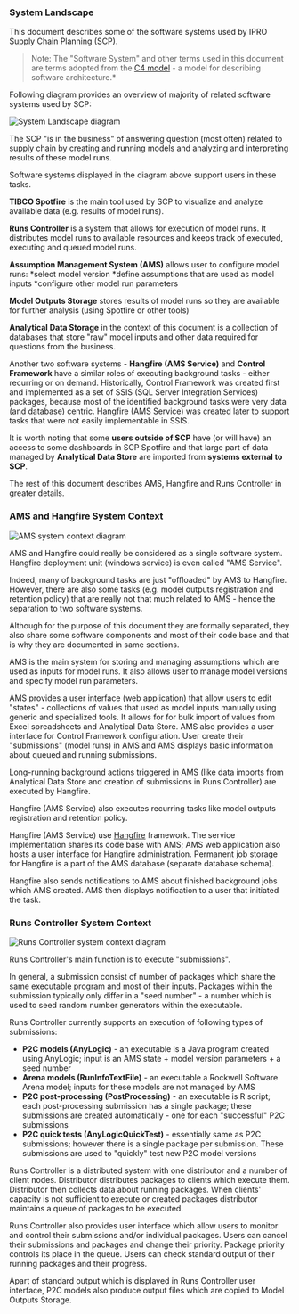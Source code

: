 <!-- # Hidden by Structurizr -->
<!-- ## Also hidden by Structurizr -->

### System Landscape

This document describes some of the software systems used by IPRO Supply Chain Planning (SCP).

> Note: The "Software System" and other terms used in this document are terms adopted from the [C4 model](https://c4model.com/) - a model for describing software architecture.*

Following diagram provides an overview of majority of related software systems used by SCP:

![System Landscape diagram](embed:EnterpriseContext)

The SCP "is in the business" of answering question (most often) related to supply chain by creating and running models and analyzing and interpreting results of these model runs.

Software systems displayed in the diagram above support users in these tasks.

**TIBCO Spotfire** is the main tool used by SCP to visualize and analyze available data (e.g. results of model runs).

**Runs Controller** is a system that allows for execution of model runs. It distributes model runs to available resources and keeps track of executed, executing and queued model runs.

**Assumption Management System (AMS)** allows user to configure model runs:
*select model version
*define assumptions that are used as model inputs
*configure other model run parameters

**Model Outputs Storage** stores results of model runs so they are available for further analysis (using Spotfire or other tools)

**Analytical Data Storage** in the context of this document is a collection of databases that store "raw" model inputs and other data required for questions from the business.

Another two software systems - **Hangfire (AMS Service)** and **Control Framework** have a similar roles of executing background tasks - either recurring or on demand. Historically, Control Framework was created first and implemented as a set of SSIS (SQL Server Integration Services) packages, because most of the identified background tasks were very data (and database) centric. Hangfire (AMS Service) was created later to support tasks that were not easily implementable in SSIS.

It is worth noting that some **users outside of SCP** have (or will have) an access to some dashboards in SCP Spotfire and that large part of data managed by **Analytical Data Store** are imported from **systems external to SCP**.

The rest of this document describes AMS, Hangfire and Runs Controller in greater details.

### AMS and Hangfire System Context

![AMS system context diagram](embed:AMSSystemContext)

AMS and Hangfire could really be considered as a single software system. Hangfire deployment unit (windows service) is even called "AMS Service".

Indeed, many of background tasks are just "offloaded" by AMS to Hangfire.
However, there are also some tasks (e.g. model outputs registration and retention policy) that are really not that much related to AMS - hence the separation to two software systems.

Although for the purpose of this document they are formally separated, they also share some software components and most of their code base and that is why they are documented in same sections.

AMS is the main system for storing and managing assumptions which are used as inputs for model runs.
It also allows user to manage model versions and specify model run parameters.

AMS provides a user interface (web application) that allow users to edit "states" - collections of values that used as model inputs manually using generic and specialized tools. It allows for for bulk import of values from Excel spreadsheets and Analytical Data Store.
AMS also provides a user interface for Control Framework configuration.
User create their "submissions" (model runs) in AMS and AMS displays basic information about queued and running submissions.

Long-running background actions triggered in AMS (like data imports from Analytical Data Store and creation of submissions in Runs Controller) are executed by Hangfire.

Hangfire (AMS Service) also executes recurring tasks like model outputs registration and retention policy.

Hangfire (AMS Service) use [Hangfire](https://www.hangfire.io/) framework.
The service implementation shares its code base with AMS; AMS web application also hosts a user interface for Hangfire administration. Permanent job storage for Hangfire is a part of the AMS database (separate database schema).

Hangfire also sends notifications to AMS about finished background jobs which AMS created. AMS then displays notification to a user that initiated the task.

### Runs Controller System Context

![Runs Controller system context diagram](embed:RunsControllerSystemContext)

Runs Controller's main function is to execute "submissions".

In general, a submission consist of number of packages which share the same executable program and most of their inputs. Packages within the submission typically only differ in a "seed number" - a number which is used to seed random number generators within the executable.

Runs Controller currently supports an execution of following types of submissions:

* **P2C models (AnyLogic)** - an executable is a Java program created using AnyLogic; input is an AMS state + model version parameters + a seed number
* **Arena models (RunInfoTextFile)** - an executable a Rockwell Software Arena model; inputs for these models are not managed by AMS
* **P2C post-processing (PostProcessing)** - an executable is R script; each post-processing submission has a single package; these submissions are created automatically - one for each "successful" P2C submissions
* **P2C quick tests (AnyLogicQuickTest)** - essentially same as P2C submissions; however there is a single package per submission. These submissions are used to "quickly" test new P2C model versions

Runs Controller is a distributed system with one distributor and a number of client nodes. Distributor distributes packages to clients which execute them. Distributor then collects data about running packages.
When clients' capacity is not sufficient to execute or created packages distributor maintains a queue of packages to be executed.

Runs Controller also provides user interface which allow users to monitor and control their submissions and/or individual packages. Users can cancel their submissions and packages and change their priority.
Package priority controls its place in the queue.
Users can check standard output of their running packages and their progress.

Apart of standard output which is displayed in Runs Controller user interface, P2C models also produce output files which are copied to Model Outputs Storage.